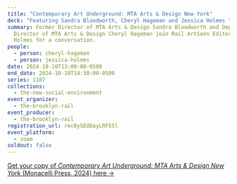 ```yaml
---
title: "Contemporary Art Underground: MTA Arts & Design New York"
deck: "Featuring Sandra Bloodworth, Cheryl Hageman and Jessica Holmes "
summary: Former Director of MTA Arts & Design Sandra Bloodworth and Deputy
  Director of MTA Arts & Design Cheryl Hageman join Rail ArtSeen Editor Jessica
  Holmes for a conversation.
people:
  - person: cheryl-hageman
  - person: jessica-holmes
date: 2024-10-10T13:00:00-0500
end_date: 2024-10-10T14:30:00-0500
series: 1107
collections:
  - the-new-social-environment
event_organizer:
  - the-brooklyn-rail
event_producer:
  - the-brooklyn-rail
registration_url: rec0y5EUDayLRF55l
event_platform:
  - zoom
soldout: false
---
```

[G﻿et your copy of *Contemporary Art Underground: MTA Arts & Design New York* (Monacelli Press, 2024) here →](https://www.phaidon.com/monacelli/art-and-photography/contemporary-art-underground-mta-arts-and-design-new-york-9781580936422/)